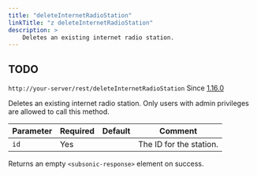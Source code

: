 ```yaml
---
title: "deleteInternetRadioStation"
linkTitle: "z deleteInternetRadioStation"
description: >
    Deletes an existing internet radio station.
---
```


## TODO

`http://your-server/rest/deleteInternetRadioStation` Since [1.16.0](../subsonic-versions)

Deletes an existing internet radio station. Only users with admin privileges are allowed to call this method.

| Parameter | Required | Default | Comment |
| --- | --- | --- | --- |
| `id` | Yes |     | The ID for the station. |

Returns an empty `<subsonic-response>` element on success.
